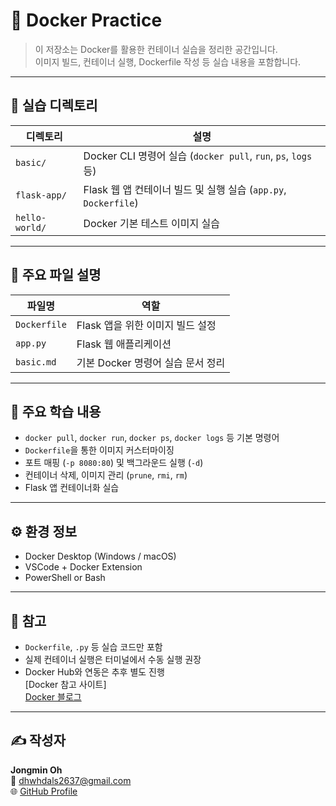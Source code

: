 # 🐳 Docker Practice

> 이 저장소는 Docker를 활용한 컨테이너 실습을 정리한 공간입니다.  
> 이미지 빌드, 컨테이너 실행, Dockerfile 작성 등 실습 내용을 포함합니다.

---

## 📁 실습 디렉토리

| 디렉토리 | 설명 |
|----------|------|
| `basic/` | Docker CLI 명령어 실습 (`docker pull`, `run`, `ps`, `logs` 등) |
| `flask-app/` | Flask 웹 앱 컨테이너 빌드 및 실행 실습 (`app.py`, `Dockerfile`) |
| `hello-world/` | Docker 기본 테스트 이미지 실습 |

---

## 📄 주요 파일 설명

| 파일명 | 역할 |
|--------|------|
| `Dockerfile` | Flask 앱을 위한 이미지 빌드 설정 |
| `app.py` | Flask 웹 애플리케이션 |
| `basic.md` | 기본 Docker 명령어 실습 문서 정리 |

---

## 🧪 주요 학습 내용

- `docker pull`, `docker run`, `docker ps`, `docker logs` 등 기본 명령어
- `Dockerfile`을 통한 이미지 커스터마이징
- 포트 매핑 (`-p 8080:80`) 및 백그라운드 실행 (`-d`)
- 컨테이너 삭제, 이미지 관리 (`prune`, `rmi`, `rm`)
- Flask 앱 컨테이너화 실습

---

## ⚙️ 환경 정보

- Docker Desktop (Windows / macOS)
- VSCode + Docker Extension
- PowerShell or Bash

---

## 📌 참고

- `Dockerfile`, `.py` 등 실습 코드만 포함
- 실제 컨테이너 실행은 터미널에서 수동 실행 권장
- Docker Hub와 연동은 추후 별도 진행  
[Docker 참고 사이트]  
[Docker 블로그](https://brotherdan.tistory.com/category/%EC%86%8C%ED%94%84%ED%8A%B8%EC%9B%A8%EC%96%B4%20%EA%B0%9C%EB%B0%9C/Docker)

---

## ✍️ 작성자

**Jongmin Oh**  
📧 dhwhdals2637@gmail.com  
🌐 [GitHub Profile](https://github.com/Oh-jongmin)
